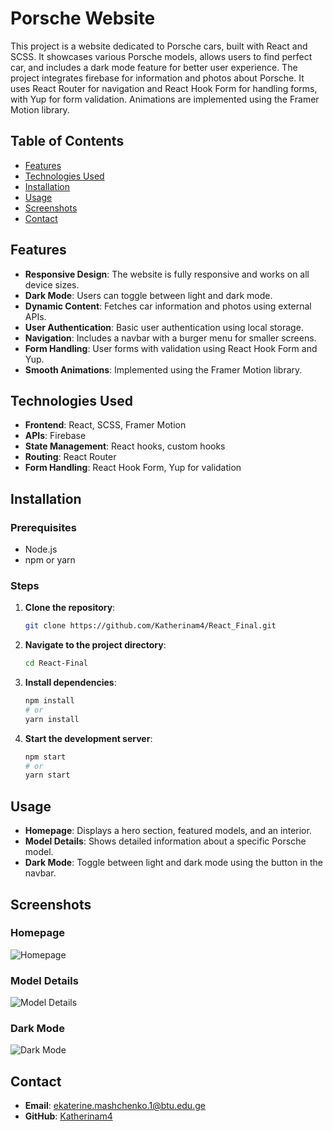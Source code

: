 # Porsche Website

This project is a website dedicated to Porsche cars, built with React and SCSS. It showcases various Porsche models, allows users to find perfect car, and includes a dark mode feature for better user experience. The project integrates firebase for information and photos about Porsche. It uses React Router for navigation and React Hook Form for handling forms, with Yup for form validation. Animations are implemented using the Framer Motion library.

## Table of Contents

- [Features](#features)
- [Technologies Used](#technologies-used)
- [Installation](#installation)
- [Usage](#usage)
- [Screenshots](#screenshots)
- [Contact](#contact)

## Features

- **Responsive Design**: The website is fully responsive and works on all device sizes.
- **Dark Mode**: Users can toggle between light and dark mode.
- **Dynamic Content**: Fetches car information and photos using external APIs.
- **User Authentication**: Basic user authentication using local storage.
- **Navigation**: Includes a navbar with a burger menu for smaller screens.
- **Form Handling**: User forms with validation using React Hook Form and Yup.
- **Smooth Animations**: Implemented using the Framer Motion library.

## Technologies Used

- **Frontend**: React, SCSS, Framer Motion
- **APIs**: Firebase
- **State Management**: React hooks, custom hooks
- **Routing**: React Router
- **Form Handling**: React Hook Form, Yup for validation

## Installation

### Prerequisites

- Node.js
- npm or yarn

### Steps

1. **Clone the repository**:

   ```sh
   git clone https://github.com/Katherinam4/React_Final.git
   ```

2. **Navigate to the project directory**:

   ```sh
   cd React-Final
   ```

3. **Install dependencies**:

   ```sh
   npm install
   # or
   yarn install
   ```

4. **Start the development server**:
   ```sh
   npm start
   # or
   yarn start
   ```

## Usage

- **Homepage**: Displays a hero section, featured models, and an interior.
- **Model Details**: Shows detailed information about a specific Porsche model.
- **Dark Mode**: Toggle between light and dark mode using the button in the navbar.

## Screenshots

### Homepage

![Homepage](https://i.ibb.co/rb3147j/image.png)

### Model Details

![Model Details](https://i.ibb.co/NnkhC1v/image.png)

### Dark Mode

![Dark Mode](https://i.ibb.co/fSgHrPK/image.png)

## Contact

- **Email**: ekaterine.mashchenko.1@btu.edu.ge
- **GitHub**: [Katherinam4](https://github.com/Katherinam4)
